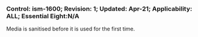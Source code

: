 ### Control: ism-1600; Revision: 1; Updated: Apr-21; Applicability: ALL; Essential Eight:N/A
<p>Media is sanitised before it is used for the first time.</p>